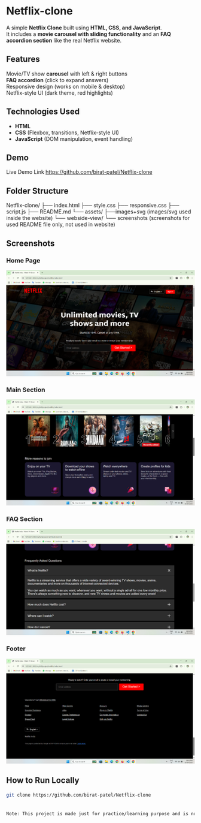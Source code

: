 # Netflix-clone 

A simple **Netflix Clone** built using **HTML, CSS, and JavaScript**.  
It includes a **movie carousel with sliding functionality** and an **FAQ accordion section** like the real Netflix website.  


## Features  
 Movie/TV show **carousel** with left & right buttons  
 **FAQ accordion** (click to expand answers)  
 Responsive design (works on mobile & desktop)  
 Netflix-style UI (dark theme, red highlights)  


## Technologies Used  
- **HTML**  
- **CSS** (Flexbox, transitions, Netflix-style UI)  
- **JavaScript** (DOM manipulation, event handling)  


## Demo  
Live Demo Link
https://github.com/birat-patel/Netflix-clone


## Folder Structure  
 Netflix-clone/
 ├── index.html
 ├── style.css
 ├── responsive.css
 ├── script.js
 ├── README.md
 └── assets/
      ├──images+svg (images/svg used inside the website)
      └── webside-view/
           └── screenshots (screenshots for used README file only, not used in website) 


## Screenshots  

### Home Page
![Home Page](https://github.com/birat-patel/Netflix-clone/blob/main/assets/webside-view/Screenshot%202025-09-05%20200103.png?raw=true)

### Main Section
![Main Section](https://github.com/birat-patel/Netflix-clone/blob/81a157fd7a06ead019f7bbe23cdce3ae4c38a651/assets/webside-view/Screenshot%202025-09-05%20200202.png
)

### FAQ Section
![FAQ Section](https://github.com/birat-patel/Netflix-clone/blob/81a157fd7a06ead019f7bbe23cdce3ae4c38a651/assets/webside-view/Screenshot%202025-09-05%20200137.png)

### Footer
![Footer](https://github.com/birat-patel/Netflix-clone/blob/81a157fd7a06ead019f7bbe23cdce3ae4c38a651/assets/webside-view/Screenshot%202025-09-05%20200227.png)


## How to Run Locally  
```bash
git clone https://github.com/birat-patel/Netflix-clone


Note: This project is made just for practice/learning purpose and is not an official Netflix product.

